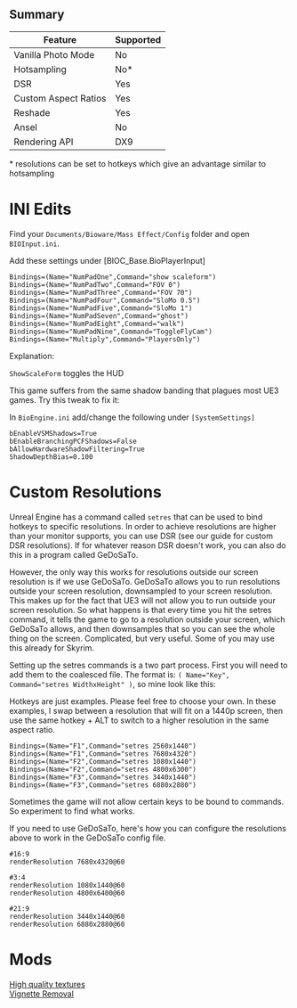 ## Summary

Feature | Supported
--|--
Vanilla Photo Mode | No
Hotsampling | No*
DSR | Yes
Custom Aspect Ratios | Yes
Reshade | Yes 
Ansel | No
Rendering API | DX9

\* resolutions can be set to hotkeys which give an advantage similar to hotsampling

INI Edits
==========================================================

Find your `Documents/Bioware/Mass Effect/Config` folder and open `BIOInput.ini`.

Add these settings under [BIOC_Base.BioPlayerInput]
```
Bindings=(Name="NumPadOne",Command="show scaleform")
Bindings=(Name="NumPadTwo",Command="FOV 0")
Bindings=(Name="NumPadThree",Command="FOV 70")
Bindings=(Name="NumPadFour",Command="SloMo 0.5")
Bindings=(Name="NumPadFive",Command="SloMo 1")
Bindings=(Name="NumPadSeven",Command="ghost")
Bindings=(Name="NumPadEight",Command="walk")
Bindings=(Name="NumPadNine",Command="ToggleFlyCam")
Bindings=(Name="Multiply",Command="PlayersOnly")
```

Explanation:

`ShowScaleForm` toggles the HUD

This game suffers from the same shadow banding that plagues most UE3 games. Try this tweak to fix it:

In `BioEngine.ini` add/change the following under `[SystemSettings]`
```
bEnableVSMShadows=True
bEnableBranchingPCFShadows=False
bAllowHardwareShadowFiltering=True
ShadowDepthBias=0.100
```


Custom Resolutions
==========================================================

Unreal Engine has a command called `setres` that can be used to bind hotkeys to specific resolutions. In order to achieve resolutions are higher than your monitor supports, you can use DSR (see our guide for custom DSR resolutions). If for whatever reason DSR doesn't work, you can also do this in a program called GeDoSaTo.

However, the only way this works for resolutions outside our screen resolution is if we use GeDoSaTo. GeDoSaTo allows you to run resolutions outside your screen resolution, downsampled to your screen resolution. This makes up for the fact that UE3 will not allow you to run outside your screen resolution. So what happens is that every time you hit the setres command, it tells the game to go to a resolution outside your screen, which GeDoSaTo allows, and then downsamples that so you can see the whole thing on the screen. Complicated, but very useful. Some of you may use this already for Skyrim.

Setting up the setres commands is a two part process. First you will need to add them to the coalesced file. The format is: `( Name="Key", Command="setres WidthxHeight" )`, so mine look like this:

Hotkeys are just examples. Please feel free to choose your own. In these examples, I swap between a resolution that will fit on a 1440p screen, then use the same hotkey + ALT to switch to a higher resolution in the same aspect ratio.
```
Bindings=(Name="F1",Command="setres 2560x1440")
Bindings=(Name="F1",Command="setres 7680x4320")
Bindings=(Name="F2",Command="setres 1080x1440")
Bindings=(Name="F2",Command="setres 4800x6300")
Bindings=(Name="F3",Command="setres 3440x1440")
Bindings=(Name="F3",Command="setres 6880x2880")
```

Sometimes the game will not allow certain keys to be bound to commands. So experiment to find what works.

If you need to use GeDoSaTo, here's how you can configure the resolutions above to work in the GeDoSaTo config file.

```
#16:9
renderResolution 7680x4320@60

#3:4
renderResolution 1080x1440@60
renderResolution 4800x6400@60

#21:9
renderResolution 3440x1440@60
renderResolution 6880x2880@60
```


Mods
==========================================================
[High quality textures](https://www.nexusmods.com/masseffect/mods/83)  
[Vignette Removal](https://www.nexusmods.com/masseffect/mods/104)